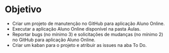 # Objetivo

- Criar um projeto de manutenção no GitHub para aplicação Aluno Online.
- Executar a aplicação Aluno Online disponível na pasta Aulas.
- Reportar bugs (no mínimo 3) e solicitações de mudanças (no mínimo 2) no GitHub para aplicação Aluno Online.
- Criar um kaban para o projeto e atribuir as issues na aba To Do.
